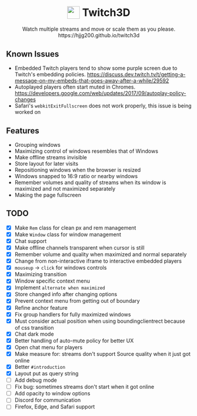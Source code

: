 

<div align="center">
  <h1>
    <sub><img src="https://hjjg200.github.io/twitch3d/logo.png" height="34px"></sub>
    Twitch3D
  </h1>
  
  <p>
Watch multiple streams and move or scale them as you please. 
<br>https://hjjg200.github.io/twitch3d
  </p>
</div>
  
## Known Issues

- Embedded Twitch players tend to show some purple screen due to Twitch's embedding policies. https://discuss.dev.twitch.tv/t/getting-a-message-on-my-embeds-that-goes-away-after-a-while/29592
- Autoplayed players often start muted in Chromes. https://developers.google.com/web/updates/2017/09/autoplay-policy-changes
- Safari's `webkitExitFullscreen` does not work properly, this issue is being worked on

## Features

- Grouping windows
- Maximizing control of windows resembles that of Windows
- Make offline streams invisible
- Store layout for later visits
- Repositioning windows when the browser is resized
- Windows snapped to 16:9 ratio or nearby windows
- Remember volumes and quality of streams when its window is maximized and not maximized separately
- Making the page fullscreen

## TODO
- [x] Make `Rem` class for clean px and rem management
- [x] Make `Window` class for window management
- [x] Chat support
- [x] Make offline channels transparent when cursor is still
- [x] Remember volume and quality when maximized and normal separately
- [x] Change from non-interactive iframe to interactive embedded players
- [x] `mouseup` -> `click` for windows controls
- [x] Maximizing transition
- [x] Window specific context menu
- [x] Implement `alternate when maximized`
- [x] Store changed info after changing options
- [x] Prevent context menu from getting out of boundary
- [x] Refine anchor feature
- [x] Fix group handlers for fully maximized windows
- [x] Must consider actual position when using boundingclientrect because of css transition
- [x] Chat dark mode
- [x] Better handling of auto-mute policy for better UX
- [x] Open chat menu for players
- [x] Make measure for: streams don't support Source quality when it just got online
- [x] Better `#introduction`
- [x] Layout put as query string
- [ ] Add debug mode
- [ ] Fix bug: sometimes streams don't start when it got online
- [ ] Add opacity to window options
- [ ] Discord for communication
- [ ] Firefox, Edge, and Safari support
